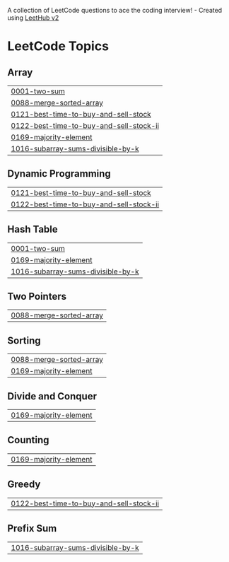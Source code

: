 A collection of LeetCode questions to ace the coding interview! - Created using [LeetHub v2](https://github.com/arunbhardwaj/LeetHub-2.0)
<!---LeetCode Topics Start-->
# LeetCode Topics
## Array
|  |
| ------- |
| [0001-two-sum](https://github.com/Radhika-chopde/-CrackYourInternship/tree/master/0001-two-sum) |
| [0088-merge-sorted-array](https://github.com/Radhika-chopde/-CrackYourInternship/tree/master/0088-merge-sorted-array) |
| [0121-best-time-to-buy-and-sell-stock](https://github.com/Radhika-chopde/-CrackYourInternship/tree/master/0121-best-time-to-buy-and-sell-stock) |
| [0122-best-time-to-buy-and-sell-stock-ii](https://github.com/Radhika-chopde/-CrackYourInternship/tree/master/0122-best-time-to-buy-and-sell-stock-ii) |
| [0169-majority-element](https://github.com/Radhika-chopde/-CrackYourInternship/tree/master/0169-majority-element) |
| [1016-subarray-sums-divisible-by-k](https://github.com/Radhika-chopde/-CrackYourInternship/tree/master/1016-subarray-sums-divisible-by-k) |
## Dynamic Programming
|  |
| ------- |
| [0121-best-time-to-buy-and-sell-stock](https://github.com/Radhika-chopde/-CrackYourInternship/tree/master/0121-best-time-to-buy-and-sell-stock) |
| [0122-best-time-to-buy-and-sell-stock-ii](https://github.com/Radhika-chopde/-CrackYourInternship/tree/master/0122-best-time-to-buy-and-sell-stock-ii) |
## Hash Table
|  |
| ------- |
| [0001-two-sum](https://github.com/Radhika-chopde/-CrackYourInternship/tree/master/0001-two-sum) |
| [0169-majority-element](https://github.com/Radhika-chopde/-CrackYourInternship/tree/master/0169-majority-element) |
| [1016-subarray-sums-divisible-by-k](https://github.com/Radhika-chopde/-CrackYourInternship/tree/master/1016-subarray-sums-divisible-by-k) |
## Two Pointers
|  |
| ------- |
| [0088-merge-sorted-array](https://github.com/Radhika-chopde/-CrackYourInternship/tree/master/0088-merge-sorted-array) |
## Sorting
|  |
| ------- |
| [0088-merge-sorted-array](https://github.com/Radhika-chopde/-CrackYourInternship/tree/master/0088-merge-sorted-array) |
| [0169-majority-element](https://github.com/Radhika-chopde/-CrackYourInternship/tree/master/0169-majority-element) |
## Divide and Conquer
|  |
| ------- |
| [0169-majority-element](https://github.com/Radhika-chopde/-CrackYourInternship/tree/master/0169-majority-element) |
## Counting
|  |
| ------- |
| [0169-majority-element](https://github.com/Radhika-chopde/-CrackYourInternship/tree/master/0169-majority-element) |
## Greedy
|  |
| ------- |
| [0122-best-time-to-buy-and-sell-stock-ii](https://github.com/Radhika-chopde/-CrackYourInternship/tree/master/0122-best-time-to-buy-and-sell-stock-ii) |
## Prefix Sum
|  |
| ------- |
| [1016-subarray-sums-divisible-by-k](https://github.com/Radhika-chopde/-CrackYourInternship/tree/master/1016-subarray-sums-divisible-by-k) |
<!---LeetCode Topics End-->